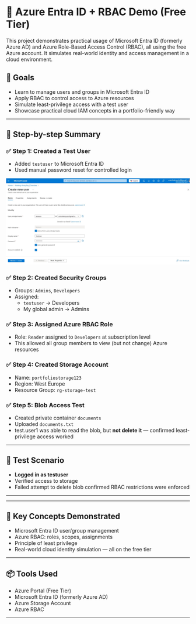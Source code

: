 # 🔐 Azure Entra ID + RBAC Demo (Free Tier)

This project demonstrates practical usage of Microsoft Entra ID (formerly Azure AD) and Azure Role-Based Access Control (RBAC), all using the free Azure account. It simulates real-world identity and access management in a cloud environment.

## 🚀 Goals

- Learn to manage users and groups in Microsoft Entra ID
- Apply RBAC to control access to Azure resources
- Simulate least-privilege access with a test user
- Showcase practical cloud IAM concepts in a portfolio-friendly way

---

## 🧩 Step-by-step Summary

### ✅ Step 1: Created a Test User
- Added `testuser` to Microsoft Entra ID
- Used manual password reset for controlled login
  <p align="center">
<img src="../images/Azure/1.jpg" alt="Created a Test User" width="900"/>
</p>


### ✅ Step 2: Created Security Groups
- Groups: `Admins`, `Developers`
- Assigned:
  - `testuser` → Developers
  - My global admin → Admins

### ✅ Step 3: Assigned Azure RBAC Role
- Role: `Reader` assigned to `Developers` at subscription level
- This allowed all group members to view (but not change) Azure resources

### ✅ Step 4: Created Storage Account
- Name: `portfoliostorage123`
- Region: West Europe
- Resource Group: `rg-storage-test`

### ✅ Step 5: Blob Access Test
- Created private container `documents`
- Uploaded `documents.txt`
- test.user1 was able to read the blob, but **not delete it** — confirmed least-privilege access worked

---

## 👤 Test Scenario

- **Logged in as testuser**
- Verified access to storage
- Failed attempt to delete blob confirmed RBAC restrictions were enforced

---


---

## 🧠 Key Concepts Demonstrated

- Microsoft Entra ID user/group management
- Azure RBAC: roles, scopes, assignments
- Principle of least privilege
- Real-world cloud identity simulation — all on the free tier

---

## 📦 Tools Used

- Azure Portal (Free Tier)
- Microsoft Entra ID (formerly Azure AD)
- Azure Storage Account
- Azure RBAC

---

